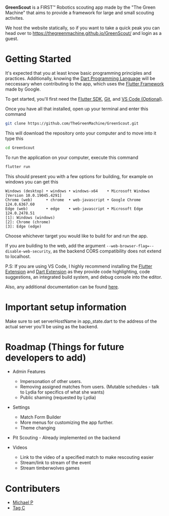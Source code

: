
**GreenScout** is a FIRST™ Robotics scouting app made by the "The Green Machine" that aims to provide a framework for large and small scouting activites. 

We host the website statically, so if you want to take a quick peak you can head over to https://thegreenmachine.github.io/GreenScout/ and login as a guest.

# Getting Started

It's expected that you at least know basic programming principles and practices. Additionally, knowing the [Dart Programming Language](https://dart.dev/guides) will be neccessary when contributing to the app, which uses the [Flutter Framework](https://flutter.dev/) made by Google.

To get started, you'll first need the [Flutter SDK](https://docs.flutter.dev/get-started/install), [Git](https://git-scm.com/downloads), and [VS Code (Optional)](https://code.visualstudio.com/Download).

Once you have all that installed, open up your terminal and enter this command
```bash
git clone https://github.com/TheGreenMachine/GreenScout.git
```

This will download the repository onto your computer and to move into it type this
```bash
cd GreenScout
```

To run the application on your computer, execute this command
```bash
flutter run
```

This should present you with a few options for building, for example on windows you can get this
```
Windows (desktop) • windows • windows-x64    • Microsoft Windows [Version 10.0.19045.4291]
Chrome (web)      • chrome  • web-javascript • Google Chrome 124.0.6367.60
Edge (web)        • edge    • web-javascript • Microsoft Edge 124.0.2478.51
[1]: Windows (windows)
[2]: Chrome (chrome)
[3]: Edge (edge)
```

Choose whichever target you would like to build for and run the app.

If you are building to the web, add the argument `--web-browser-flag=--disable-web-security`, as the backend CORS compatibility does not extend to localhost.

P.S: If you are using VS Code, I highly recommend installing the [Flutter Extension](https://marketplace.visualstudio.com/items?itemName=Dart-Code.flutter) and [Dart Extension](https://marketplace.visualstudio.com/items?itemName=Dart-Code.dart-code) as they provide code highlighting, code suggestions, an integrated build system, and debug console into the editor.

Also, any additional documentation can be found [here](./docs/).

# Important setup information
Make sure to set serverHostName in app_state.dart to the address of the actual server you'll be using as the backend.

# Roadmap (Things for future developers to add)
  * Admin Features
    * Impersonation of other users.
    * Removing assigned matches from users. (Mutable schedules - talk to Lydia for specifics of what she wants)
    * Public shaming (requested by Lydia)

  * Settings
    * Match Form Builder 
    * More menus for customizing the app further.
    * Theme changing
  
  * Pit Scouting - Already implemented on the backend

  * Videos
    * Link to the video of a specified match to make rescouting easier
    * Stream/link to stream of the event
    * Stream timberwolves games

# Contributers

- [Michael P](https://github.com/mp768)
- [Tag C](https://github.com/TagCiccone)
